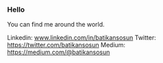 
### Hello

You can find me around the world.

Linkedin: www.linkedin.com/in/batikansosun
Twitter: https://twitter.com/batikansosun
Medium: https://medium.com/@batikansosun
